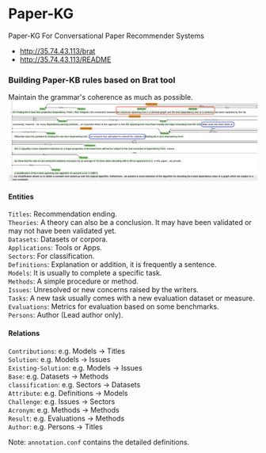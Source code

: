 # Paper-KG  
Paper-KG For Conversational Paper Recommender Systems

* http://35.74.43.113/brat  
* http://35.74.43.113/README  

### Building Paper-KB rules based on Brat tool    

Maintain the grammar's coherence as much as possible.
![](./ra_eg.png)

#### Entities  

```Titles```: Recommendation ending.  
```Theories```: A theory can also be a conclusion. It may have been validated or may not have been validated yet.  
```Datasets```: Datasets or corpora.  
```Applications```: Tools or Apps.  
```Sectors```: For classification.   
```Definitions```: Explanation or addition, it is frequently a sentence.  
```Models```: It is usually to complete a specific task.  
```Methods```: A simple procedure or method.  
```Issues```: Unresolved or new concerns raised by the writers.  
```Tasks```: A new task usually comes with a new evaluation dataset or measure.  
```Evaluations```: Metrics for evaluation based on some benchmarks.  
```Persons```: Author (Lead author only).  


#### Relations  

```Contributions```:  e.g. Models -> Titles  
```Solution```: e.g. Models -> Issues  
```Existing-Solution```: e.g. Models -> Issues  
```Base```: e.g. Datasets -> Methods  
```classification```: e.g. Sectors -> Datasets  
```Attribute```: e.g. Definitions -> Models  
```Challenge```: e.g. Issues -> Sectors  
```Acronym```: e.g. Methods -> Methods  
```Result```: e.g. Evaluations -> Methods  
```Author```: e.g. Persons -> Titles  

Note: ```annotation.conf``` contains the detailed definitions.  

